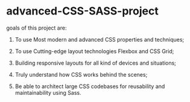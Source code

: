# advanced-CSS-SASS-project

goals of this project are:

1) To use Most modern and advanced CSS properties and techniques;

2) To use Cutting-edge layout technologies Flexbox and CSS Grid;

3) Building responsive layouts for all kind of devices and situations;

4) Truly understand how CSS works behind the scenes;

5) Be able to architect large CSS codebases for reusability and maintainability using Sass.
